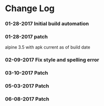 # Change Log

### 01-28-2017 Initial build automation

### 01-28-2017 patch

alpine 3.5 with apk current as of build date

### 02-09-2017 Fix style and spelling error

### 03-10-2017 Patch

### 05-03-2017 Patch

### 06-08-2017 Patch
